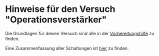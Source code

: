 # Hinweise für den Versuch "Operationsverstärker"

Die Grundlagen für diesen Versuch sind alle in der [Vorbereitungshilfe](https://git.scc.kit.edu/etp-lehre/p2-for-students/-/blob/main/Operationsverstaerker/Operationsverstaerker-Vorbereitungshilfe.pdf) zu finden.

Eine Zusammenfassung aller Schaltungen ist [hier](https://git.scc.kit.edu/etp-lehre/p2-for-students/-/blob/main/Operationsverstaerker/Operationsverstaerker-Schaltungen.pdf) zu finden.
